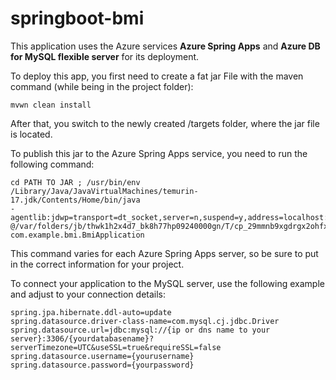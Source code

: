 # springboot-bmi
This application uses the Azure services **Azure Spring Apps** and **Azure DB for MySQL flexible server** for its deployment.

To deploy this app, you first need to create a fat jar File with the maven command (while being in the project folder):


```
mvwn clean install
```

After that, you switch to the newly created /targets folder, where the jar file is located.

To publish this jar to the Azure Spring Apps service, you need to run the following command:
```
cd PATH TO JAR ; /usr/bin/env 
/Library/Java/JavaVirtualMachines/temurin-17.jdk/Contents/Home/bin/java 
-agentlib:jdwp=transport=dt_socket,server=n,suspend=y,address=localhost:63334 
@/var/folders/jb/thwk1h2x4d7_bk8h77hp09240000gn/T/cp_29mmnb9xgdrgx2ohfx4bdy580.argfile 
com.example.bmi.BmiApplication
```


This command varies for each Azure Spring Apps server, so be sure to put in the correct information for your project.

To connect your application to the MySQL server, use the following example and adjust to your connection details:

```
spring.jpa.hibernate.ddl-auto=update
spring.datasource.driver-class-name=com.mysql.cj.jdbc.Driver
spring.datasource.url=jdbc:mysql://{ip or dns name to your server}:3306/{yourdatabasename}?serverTimezone=UTC&useSSL=true&requireSSL=false
spring.datasource.username={yourusername}
spring.datasource.password={yourpassword}
```
